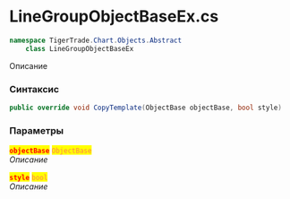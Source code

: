 
# LineGroupObjectBaseEx.cs
```csharp
namespace TigerTrade.Chart.Objects.Abstract  
    class LineGroupObjectBaseEx
```

Описание

### Синтаксис
```csharp
public override void CopyTemplate(ObjectBase objectBase, bool style)
```

### Параметры  
<mark style="color:red;">**`objectBase`**</mark> <mark style="color:coral;">`ObjectBase`</mark>  
 *Описание*  
  
<mark style="color:red;">**`style`**</mark> <mark style="color:coral;">`bool`</mark>  
 *Описание*  
  

                    
                    
